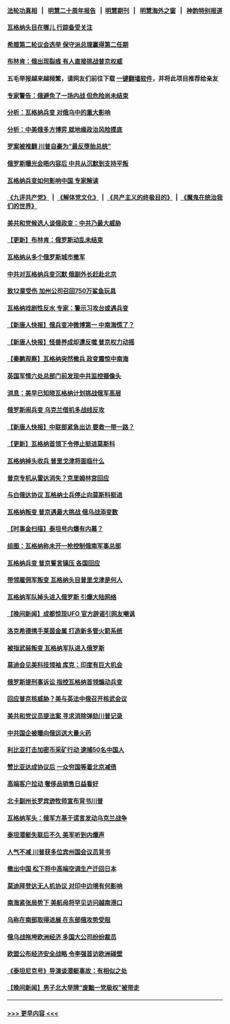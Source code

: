 #### [法轮功真相](https://github.com/gfw-breaker/truth/blob/master/README.md?t=0) &nbsp;&nbsp;|&nbsp;&nbsp; [明慧二十周年报告](https://github.com/gfw-breaker/mh-reports/blob/master/README.md?t=0) &nbsp;&nbsp;|&nbsp;&nbsp;[明慧期刊](https://github.com/gfw-breaker/mh-qikan) &nbsp;&nbsp;|&nbsp;&nbsp; [明慧海外之窗](https://github.com/gfw-breaker/mh-news/blob/master/README.md?t=0) &nbsp;&nbsp;|&nbsp;&nbsp; [神韵特别报道](https://github.com/gfw-breaker/mh-news/blob/master/shenyun.md?t=0)
#### [瓦格纳头目在哪儿 行踪备受关注](../pages/nsc418/n14022521.md?t=06260943) 
#### [希腊第二轮议会选举 保守派总理赢得第二任期](../pages/nsc418/n14022479.md?t=06260943) 
#### [布林肯：俄出现裂痕 有人直接挑战普京权威](../pages/nsc418/n14022464.md?t=06260943) 
#### 五毛举报越来越频繁，请网友们前往下载 [一键翻墙软件](https://github.com/gfw-breaker/ssr-accounts)，并将此项目推荐给亲友
#### [专家警告：俄避免了一场内战 但危险尚未结束](../pages/nsc418/n14022502.md?t=06260943) 
#### [分析：瓦格纳兵变 对俄乌中的重大影响](../pages/nsc418/n14022346.md?t=06260943) 
#### [分析：中美俄多方博弈 就地缘政治风险摸底](../pages/nsc418/n14022385.md?t=06260943) 
#### [罗案被推翻 川普自豪为“最反堕胎总统”](../pages/nsc418/n14022382.md?t=06260943) 
#### [俄罗斯曝光会晤内容后 中共从沉默到支持平叛](../pages/nsc418/n14022436.md?t=06260943) 
#### [瓦格纳兵变如何影响中国 专家解读](../pages/nsc418/n14022354.md?t=06260943) 
#### [《九评共产党》](https://github.com/begood0513/9ping.md/blob/master/README.md) &nbsp;|&nbsp; [《解体党文化》](../../../../jtdwh.md/blob/master/README.md)  &nbsp;|&nbsp; [《共产主义的终极目的》](../../../../gczydzjmd.md/blob/master/README.md) &nbsp;|&nbsp; [《魔鬼在统治我们的世界》](../../../../mgztzwmdsj.md/blob/master/README.md) 
#### [美共和党候选人谈俄政变：中共乃最大威胁](../pages/nsc418/n14022409.md?t=06260943) 
#### [【更新】布林肯：俄罗斯动乱未结束](../pages/nsc418/n14022407.md?t=06260943) 
#### [瓦格纳从多个俄罗斯城市撤军](../pages/nsc418/n14022391.md?t=06260943) 
#### [中共对瓦格纳兵变沉默 俄副外长赶赴北京](../pages/nsc418/n14022353.md?t=06260943) 
#### [致12童受伤 加州公司召回750万鲨鱼玩具](../pages/nsc418/n14022320.md?t=06260943) 
#### [瓦格纳戏剧性反水 专家：警示习攻台或遇兵变](../pages/nsc418/n14022227.md?t=06260943) 
#### [【新唐人快报】俄兵变冲微博第一 中南海慌了？](../pages/nsc418/n14022291.md?t=06260943) 
#### [【新唐人快报】怪兽养成却遭反噬 普京权力动摇](../pages/nsc418/n14022290.md?t=06260943) 
#### [【秦鹏观察】瓦格纳突然撤兵 政变震惊中南海](../pages/nsc418/n14022229.md?t=06260943) 
#### [英国军情六处总部门前发现中共监控摄像头](../pages/nsc418/n14022265.md?t=06260943) 
#### [消息：美早已知晓瓦格纳计划挑战俄军高层](../pages/nsc418/n14022213.md?t=06260943) 
#### [俄罗斯闹兵变 乌克兰借机多战线反攻](../pages/nsc418/n14022189.md?t=06260943) 
#### [【新唐人快报】中联部紧急出访 要救一带一路？](../pages/nsc418/n14022198.md?t=06260943) 
#### [【更新】瓦格纳首领下令停止挺进莫斯科](../pages/nsc418/n14022007.md?t=06260943) 
#### [瓦格纳掉头收兵 普里戈津将面临什么](../pages/nsc418/n14022187.md?t=06260943) 
#### [普京专机从雷达消失？克里姆林宫回应](../pages/nsc418/n14022182.md?t=06260943) 
#### [与白俄达协议 瓦格纳士兵停止向莫斯科挺进](../pages/nsc418/n14022186.md?t=06260943) 
#### [瓦格纳叛变 普京遇最大挑战 俄乌战添变数](../pages/nsc418/n14022164.md?t=06260943) 
#### [【时事金扫描】泰坦号内爆有内幕？](../pages/nsc418/n14022124.md?t=06260943) 
#### [组图：瓦格纳称未开一枪控制俄南军事总部](../pages/nsc418/n14022102.md?t=06260943) 
#### [瓦格纳兵变 普京誓言镇压 各国回应](../pages/nsc418/n14022068.md?t=06260943) 
#### [带领雇佣军叛变 瓦格纳头目普里戈津是何人](../pages/nsc418/n14022101.md?t=06260943) 
#### [瓦格纳军队掉头进入俄罗斯 引爆大陆网络](../pages/nsc418/n14022011.md?t=06260943) 
#### [【晚间新闻】成都惊现UFO 官方辟谣引网友嘲讽](../pages/nsc418/n14021949.md?t=06260943) 
#### [洛克希德携手莱茵金属 打造新多管火箭系统](../pages/nsc418/n14021936.md?t=06260943) 
#### [被指武装叛变 瓦格纳军队进入俄罗斯](../pages/nsc418/n14021863.md?t=06260943) 
#### [莫迪会见美科技领袖 库克：印度有巨大机会](../pages/nsc418/n14021842.md?t=06260943) 
#### [俄罗斯提刑事诉讼 指控瓦格纳首领煽动兵变](../pages/nsc418/n14021731.md?t=06260943) 
#### [回应普京核威胁？美与英法中俄召开核武会议](../pages/nsc418/n14021763.md?t=06260943) 
#### [美共和党议员提法案 寻求消除弹劾川普记录](../pages/nsc418/n14021716.md?t=06260943) 
#### [中共国企被曝向俄运送大量火药](../pages/nsc418/n14021756.md?t=06260943) 
#### [利比亚打击加密币采矿行动 逮捕50名中国人](../pages/nsc418/n14021727.md?t=06260943) 
#### [赞比亚达成协议后 一众穷国等着北京减债](../pages/nsc418/n14021694.md?t=06260943) 
#### [高端客户拉动 奢侈品销售日益看好](../pages/nsc418/n14021621.md?t=06260943) 
#### [北卡副州长罗宾逊牧师宣布背书川普](../pages/nsc418/n14021688.md?t=06260943) 
#### [瓦格纳军头：俄军方基于谎言发动乌克兰战争](../pages/nsc418/n14021707.md?t=06260943) 
#### [泰坦潜艇失联后不久 美军听到内爆声](../pages/nsc418/n14021604.md?t=06260943) 
#### [人气不减 川普获多位宾州国会议员背书](../pages/nsc418/n14021515.md?t=06260943) 
#### [撤出中国 松下将中高端空调生产迁回日本](../pages/nsc418/n14021669.md?t=06260943) 
#### [莫迪拜登达无人机协议 对印中边境有何影响](../pages/nsc418/n14021618.md?t=06260943) 
#### [南海紧张局势下 美航母将罕见访问越南港口](../pages/nsc418/n14021533.md?t=06260943) 
#### [乌称在南部取得进展 在东部俄攻势受阻](../pages/nsc418/n14021508.md?t=06260943) 
#### [俄乌战拖垮欧洲经济 多国大公司纷纷裁员](../pages/nsc418/n14021517.md?t=06260943) 
#### [欧盟公布经济安全战略 令李强首访欧洲碰壁](../pages/nsc418/n14021471.md?t=06260943) 
#### [《泰坦尼克号》导演谈潜艇事故：有相似之处](../pages/nsc418/n14021477.md?t=06260943) 
#### [【晚间新闻】男子北大举牌“废黜一党极权”被带走](../pages/nsc418/n14021427.md?t=06260943) 

----
#### [ >>> 更早内容 <<< ](../indexes/nsc418-earlier.md)

